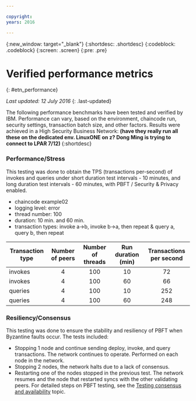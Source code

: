 ```yaml
---

copyright:
years: 2016

---
```


{:new_window: target="_blank"}
{:shortdesc: .shortdesc}
{:codeblock: .codeblock}
{:screen: .screen}
{:pre: .pre}


# Verified performance metrics
{: #etn_performance}

*Last updated: 12 July 2016*
{: .last-updated}

The following performance benchmarks have been tested and verified by IBM. Performance can vary, based on the environment, chaincode run, security settings, transaction batch size, and other factors. Results were achieved in a High Security Business Network: **(have they really run all these on the dedicated env. LinuxONE on z? Dong Ming is trying to connect to LPAR 7/12)**
{:shortdesc}

### Performance/Stress

This testing was done to obtain the TPS (transactions per-second) of invokes and queries under short duration test intervals - 10 minutes, and long duration test intervals - 60 minutes, with PBFT / Security & Privacy enabled.

- chaincode example02
- logging level: error
- thread number: 100
- duration: 10 min. and 60 min.
- transaction types: invoke a->b, invoke b->a, then repeat & query a, query b, then repeat

| Transaction type | Number of peers | Number of threads | Run duration (min) | Transactions per second |
| ----------- |:------------:|:-----:|:----------:|:----------:|
| invokes   |  4  | 100 | 10 | 72  |
| invokes   |  4  | 100 | 60 | 66  |
| queries   |  4  | 100 | 10 | 252 |
| queries   |  4  | 100 | 60 | 248 |

### Resiliency/Consensus

This testing was done to ensure the stability and resiliency of PBFT when Byzantine faults occur.  The tests included:
	
- Stopping 1 node and continue sending deploy, invoke, and query transactions.  The network continues to operate. Performed on each node in the network.
- Stopping 2 nodes, the network halts due to a lack of consensus.
- Restarting one of the nodes stopped in the previous test.  The network resumes and the node that restarted syncs with the other validating peers. For detailed steps on PBFT testing, see the [Testing consensus and availability](etn_pbft.html) topic.
